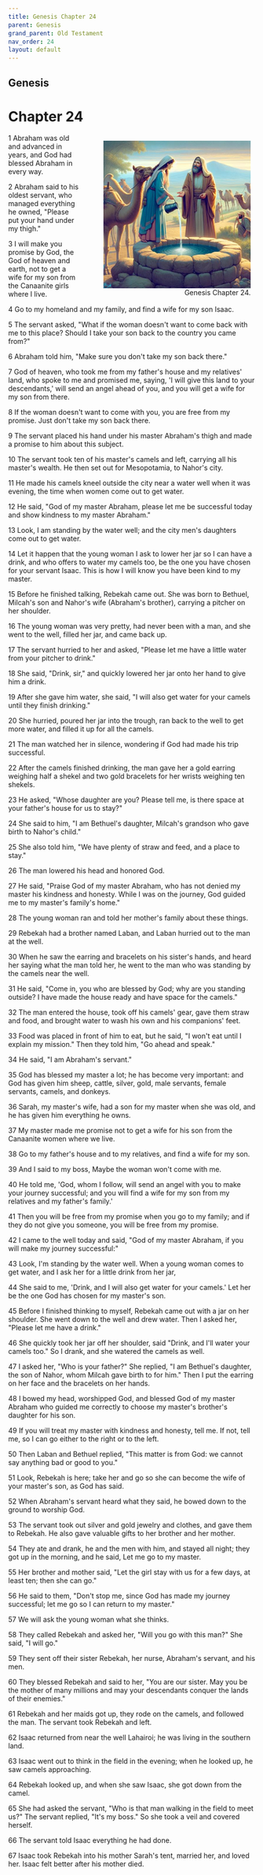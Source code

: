 ```yaml
---
title: Genesis Chapter 24
parent: Genesis
grand_parent: Old Testament
nav_order: 24
layout: default
---
```


## Genesis

# Chapter 24

<figure style="float: right; margin-right: 10px;">
    <img src="/assets/Image/Genesis/500/24.jpg" alt="Genesis Chapter 24" style="width: 300px; height: 300px; float: right;padding-left: 10px;"/>
    <figcaption style="clear: both;text-align: right;">Genesis Chapter 24.</figcaption>
</figure>
1 Abraham was old and advanced in years, and God had blessed Abraham in every way.

2 Abraham said to his oldest servant, who managed everything he owned, "Please put your hand under my thigh."

3 I will make you promise by God, the God of heaven and earth, not to get a wife for my son from the Canaanite girls where I live.

4 Go to my homeland and my family, and find a wife for my son Isaac.

5 The servant asked, "What if the woman doesn't want to come back with me to this place? Should I take your son back to the country you came from?"

6 Abraham told him, "Make sure you don't take my son back there."

7 God of heaven, who took me from my father's house and my relatives' land, who spoke to me and promised me, saying, 'I will give this land to your descendants,' will send an angel ahead of you, and you will get a wife for my son from there.

8 If the woman doesn't want to come with you, you are free from my promise. Just don't take my son back there.

9 The servant placed his hand under his master Abraham's thigh and made a promise to him about this subject.

10 The servant took ten of his master's camels and left, carrying all his master's wealth. He then set out for Mesopotamia, to Nahor's city.

11 He made his camels kneel outside the city near a water well when it was evening, the time when women come out to get water.

12 He said, "God of my master Abraham, please let me be successful today and show kindness to my master Abraham."

13 Look, I am standing by the water well; and the city men's daughters come out to get water.

14 Let it happen that the young woman I ask to lower her jar so I can have a drink, and who offers to water my camels too, be the one you have chosen for your servant Isaac. This is how I will know you have been kind to my master.

15 Before he finished talking, Rebekah came out. She was born to Bethuel, Milcah's son and Nahor's wife (Abraham's brother), carrying a pitcher on her shoulder.

16 The young woman was very pretty, had never been with a man, and she went to the well, filled her jar, and came back up.

17 The servant hurried to her and asked, "Please let me have a little water from your pitcher to drink."

18 She said, "Drink, sir," and quickly lowered her jar onto her hand to give him a drink.

19 After she gave him water, she said, "I will also get water for your camels until they finish drinking."

20 She hurried, poured her jar into the trough, ran back to the well to get more water, and filled it up for all the camels.

21 The man watched her in silence, wondering if God had made his trip successful.

22 After the camels finished drinking, the man gave her a gold earring weighing half a shekel and two gold bracelets for her wrists weighing ten shekels.

23 He asked, "Whose daughter are you? Please tell me, is there space at your father's house for us to stay?"

24 She said to him, "I am Bethuel's daughter, Milcah's grandson who gave birth to Nahor's child."

25 She also told him, "We have plenty of straw and feed, and a place to stay."

26 The man lowered his head and honored God.

27 He said, "Praise God of my master Abraham, who has not denied my master his kindness and honesty. While I was on the journey, God guided me to my master's family's home."

28 The young woman ran and told her mother's family about these things.

29 Rebekah had a brother named Laban, and Laban hurried out to the man at the well.

30 When he saw the earring and bracelets on his sister's hands, and heard her saying what the man told her, he went to the man who was standing by the camels near the well.

31 He said, "Come in, you who are blessed by God; why are you standing outside? I have made the house ready and have space for the camels."

32 The man entered the house, took off his camels' gear, gave them straw and food, and brought water to wash his own and his companions' feet.

33 Food was placed in front of him to eat, but he said, "I won't eat until I explain my mission." Then they told him, "Go ahead and speak."

34 He said, "I am Abraham's servant."

35 God has blessed my master a lot; he has become very important: and God has given him sheep, cattle, silver, gold, male servants, female servants, camels, and donkeys.

36 Sarah, my master's wife, had a son for my master when she was old, and he has given him everything he owns.

37 My master made me promise not to get a wife for his son from the Canaanite women where we live.

38 Go to my father's house and to my relatives, and find a wife for my son.

39 And I said to my boss, Maybe the woman won't come with me.

40 He told me, 'God, whom I follow, will send an angel with you to make your journey successful; and you will find a wife for my son from my relatives and my father's family.'

41 Then you will be free from my promise when you go to my family; and if they do not give you someone, you will be free from my promise.

42 I came to the well today and said, "God of my master Abraham, if you will make my journey successful:"

43 Look, I'm standing by the water well. When a young woman comes to get water, and I ask her for a little drink from her jar,

44 She said to me, 'Drink, and I will also get water for your camels.' Let her be the one God has chosen for my master's son.

45 Before I finished thinking to myself, Rebekah came out with a jar on her shoulder. She went down to the well and drew water. Then I asked her, "Please let me have a drink."

46 She quickly took her jar off her shoulder, said "Drink, and I'll water your camels too." So I drank, and she watered the camels as well.

47 I asked her, "Who is your father?" She replied, "I am Bethuel's daughter, the son of Nahor, whom Milcah gave birth to for him." Then I put the earring on her face and the bracelets on her hands.

48 I bowed my head, worshipped God, and blessed God of my master Abraham who guided me correctly to choose my master's brother's daughter for his son.

49 If you will treat my master with kindness and honesty, tell me. If not, tell me, so I can go either to the right or to the left.

50 Then Laban and Bethuel replied, "This matter is from God: we cannot say anything bad or good to you."

51 Look, Rebekah is here; take her and go so she can become the wife of your master's son, as God has said.

52 When Abraham's servant heard what they said, he bowed down to the ground to worship God.

53 The servant took out silver and gold jewelry and clothes, and gave them to Rebekah. He also gave valuable gifts to her brother and her mother.

54 They ate and drank, he and the men with him, and stayed all night; they got up in the morning, and he said, Let me go to my master.

55 Her brother and mother said, "Let the girl stay with us for a few days, at least ten; then she can go."

56 He said to them, "Don't stop me, since God has made my journey successful; let me go so I can return to my master."

57 We will ask the young woman what she thinks.

58 They called Rebekah and asked her, "Will you go with this man?" She said, "I will go."

59 They sent off their sister Rebekah, her nurse, Abraham's servant, and his men.

60 They blessed Rebekah and said to her, "You are our sister. May you be the mother of many millions and may your descendants conquer the lands of their enemies."

61 Rebekah and her maids got up, they rode on the camels, and followed the man. The servant took Rebekah and left.

62 Isaac returned from near the well Lahairoi; he was living in the southern land.

63 Isaac went out to think in the field in the evening; when he looked up, he saw camels approaching.

64 Rebekah looked up, and when she saw Isaac, she got down from the camel.

65 She had asked the servant, "Who is that man walking in the field to meet us?" The servant replied, "It's my boss." So she took a veil and covered herself.

66 The servant told Isaac everything he had done.

67 Isaac took Rebekah into his mother Sarah's tent, married her, and loved her. Isaac felt better after his mother died.


